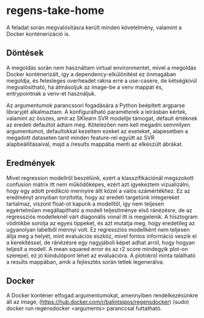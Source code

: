 # regens-take-home

A feladat során megvalósításra került minden követelmény, valamint a Docker konténerizáció is.

## Döntések

A megoldás során nem használtam virtual environmentet, mivel a megoldás Docker konténerizált, így a dependency-elkülönítést ez önmagában megoldja, és felesleges overheadet rakna erre a use-casere, de kétségkívül megvalósítható, ha átmásoljuk az image-be a venv mappát és, entrypointnak a venv-et használjuk.

Az argumentumok parancssori fogadására a Python beépített argparse libraryjét alkalmaztam. A konfigurálható paraméterek a leírásban kértek, valamint az összes, amit az SKlearn SVR modellje támogat, default értéknek az eredeti defaultot adtam meg. Kötelezően nem kell megadni semmilyen argumentumot, defaultokkal kezeltem ezeket az eseteket, alapesetben a megadott dataseten tanít minden feature-rel együtt az SVR alapbeállításaival, majd a /results mappába menti az elkészült ábrákat.

## Eredmények

Mivel regression modellről beszélünk, ezért a klasszifikációnál megszokott confusion mátrix itt nem működőképes, ezért azt igyekeztem vizualizálni, hogy egy adott predikció mennyire állt közel a valós számértékhez. Ez az eredményt annyiban torzította, hogy az eredeti targetünk integereket tartalmaz, viszont float-ot kapunk a modelltől, így nem teljesen egyértelműen megállapítható a modell teljesítménye első ránézésre, de az regressziós modelleknél várt diagonális vonal itt is megjelenik. A hisztogram vödrökbe sorolja az egyes tippeket, és azt mutatja meg, hogy eredetileg az ugyanolyan labelből mennyi volt. Ez regressziós modellként nem teljesen állja meg a helyét, mint evaluációs eszköz, mivel fontos információ veszik el a kerekítéssel, de ránézésre egy nagyjáboli képet adhat arról, hogy hogyan teljesít a modell.
A mean squared error és az r2 score mindegyik plot-on szerepel, ez jó kiindulópont lehet az evaluációra.
A plotokról minta található a results mappában, amik a fejlesztés során lettek legenerálva.

## Docker

A Docker konténer elfogad argumentumokat, amennyiben rendelkezésünkre áll az image, (https://hub.docker.com/r/balintsipos/regensdocker) (sudo) docker run regensdocker \<arguments\> paranccsal futtatható.
